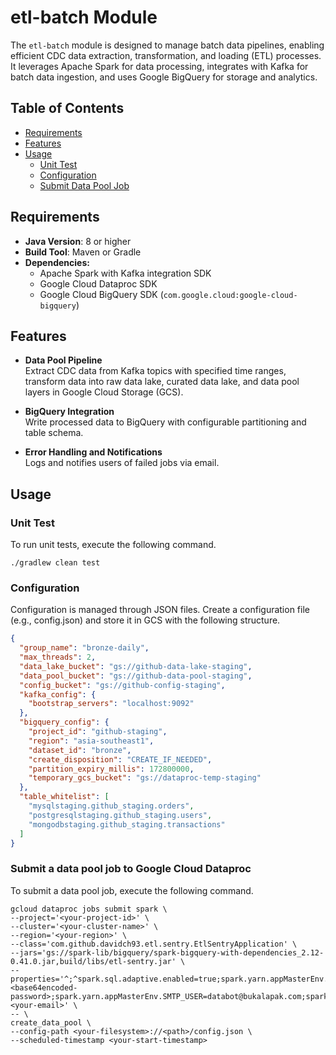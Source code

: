 # etl-batch Module

The `etl-batch` module is designed to manage batch data pipelines, enabling efficient CDC data extraction,
transformation, and loading (ETL) processes.
It leverages Apache Spark for data processing, integrates with Kafka for batch data ingestion, and uses Google BigQuery
for storage and analytics.

## Table of Contents

- [Requirements](#requirements)
- [Features](#features)
- [Usage](#usage)
    - [Unit Test](#unit-test)
    - [Configuration](#configuration)
    - [Submit Data Pool Job](#submit-a-data-pool-job-to-google-cloud-dataproc)

## Requirements

- **Java Version**: 8 or higher
- **Build Tool**: Maven or Gradle
- **Dependencies:**
    - Apache Spark with Kafka integration SDK
    - Google Cloud Dataproc SDK
    - Google Cloud BigQuery SDK (`com.google.cloud:google-cloud-bigquery`)

## Features

- **Data Pool Pipeline**  
  Extract CDC data from Kafka topics with specified time ranges, transform data into raw data lake, curated data lake,
  and data pool layers in Google Cloud Storage (GCS).

- **BigQuery Integration**  
  Write processed data to BigQuery with configurable partitioning and table schema.

- **Error Handling and Notifications**  
  Logs and notifies users of failed jobs via email.

## Usage

### Unit Test

To run unit tests, execute the following command.

```shell
./gradlew clean test
```

### Configuration

Configuration is managed through JSON files. Create a configuration file (e.g., config.json) and store it in GCS
with the following structure.

```json
{
  "group_name": "bronze-daily",
  "max_threads": 2,
  "data_lake_bucket": "gs://github-data-lake-staging",
  "data_pool_bucket": "gs://github-data-pool-staging",
  "config_bucket": "gs://github-config-staging",
  "kafka_config": {
    "bootstrap_servers": "localhost:9092"
  },
  "bigquery_config": {
    "project_id": "github-staging",
    "region": "asia-southeast1",
    "dataset_id": "bronze",
    "create_disposition": "CREATE_IF_NEEDED",
    "partition_expiry_millis": 172800000,
    "temporary_gcs_bucket": "gs://dataproc-temp-staging"
  },
  "table_whitelist": [
    "mysqlstaging.github_staging.orders",
    "postgresqlstaging.github_staging.users",
    "mongodbstaging.github_staging.transactions"
  ]
}
```

### Submit a data pool job to Google Cloud Dataproc

To submit a data pool job, execute the following command.

```shell
gcloud dataproc jobs submit spark \
--project='<your-project-id>' \
--cluster='<your-cluster-name>' \
--region='<your-region>' \
--class='com.github.davidch93.etl.sentry.EtlSentryApplication' \
--jars='gs://spark-lib/bigquery/spark-bigquery-with-dependencies_2.12-0.41.0.jar,build/libs/etl-sentry.jar' \
--properties='^;^spark.sql.adaptive.enabled=true;spark.yarn.appMasterEnv.SMTP_HOST=smtp.mailgun.org;spark.yarn.appMasterEnv.SMTP_PORT=587;spark.yarn.appMasterEnv.SMTP_STARTTLS=False;spark.yarn.appMasterEnv.SMTP_SSL=False;spark.yarn.appMasterEnv.SMTP_MAIL_SENDER=cortabot@bukalapak.com;spark.yarn.appMasterEnv.SMTP_PASSWORD=<base64encoded-password>;spark.yarn.appMasterEnv.SMTP_USER=databot@bukalapak.com;spark.yarn.appMasterEnv.MAILING_LIST=<your-email>' \
-- \
create_data_pool \
--config-path <your-filesystem>://<path>/config.json \
--scheduled-timestamp <your-start-timestamp>
```
